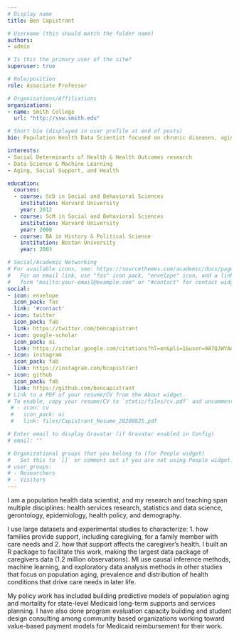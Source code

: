 ```yaml
---
# Display name
title: Ben Capistrant

# Username (this should match the folder name)
authors:
- admin

# Is this the primary user of the site?
superuser: true

# Role/position
role: Associate Professor

# Organizations/Affiliations
organizations:
- name: Smith College
  url: "http://ssw.smith.edu"

# Short bio (displayed in user profile at end of posts)
bio: Population Health Data Scientist focused on chronic diseases, aging, mental health, caregiving / social support, and social determinants of health.

interests:
- Social Determinants of Health & Health Outcomes research
- Data Science & Machine Learning
- Aging, Social Support, and Health

education:
  courses:
  - course: ScD in Social and Behavioral Sciences
    institution: Harvard University
    year: 2012
  - course: ScM in Social and Behavioral Sciences
    institution: Harvard University
    year: 2008
  - course: BA in History & Political Science
    institution: Boston University
    year: 2003

# Social/Academic Networking
# For available icons, see: https://sourcethemes.com/academic/docs/page-builder/#icons
#   For an email link, use "fas" icon pack, "envelope" icon, and a link in the
#   form "mailto:your-email@example.com" or "#contact" for contact widget.
social:
- icon: envelope
  icon_pack: fas
  link: '#contact'
- icon: twitter
  icon_pack: fab
  link: https://twitter.com/bencapistrant
- icon: google-scholar
  icon_pack: ai
  link: https://scholar.google.com/citations?hl=en&pli=1&user=987QJWYAAAAJ
- icon: instagram
  icon_pack: fab
  link: https://instagram.com/bcapistrant
- icon: github
  icon_pack: fab
  link: https://github.com/bencapistrant
# Link to a PDF of your resume/CV from the About widget.
# To enable, copy your resume/CV to `static/files/cv.pdf` and uncomment the lines below.
 # - icon: cv
 #   icon_pack: ai
 #   link: files/Capistrant_Resume_20200825.pdf

# Enter email to display Gravatar (if Gravatar enabled in Config)
# email: ""

# Organizational groups that you belong to (for People widget)
#   Set this to `[]` or comment out if you are not using People widget.
# user_groups:
# - Researchers
# - Visitors
---
```


I am a population health data scientist, and my research and teaching span multiple disciplines: health services research, statistics and data science, gerontology, epidemiology, health policy, and demography.

I use large datasets and experimental studies to characterize: 1. how families provide support, including caregiving, for a family member with care needs and 2. how that support affects the caregiver’s health. I built an R package to facilitate this work, making the largest data package of caregivers data (1.2 million observations). MI use causal inference methods, machine learning, and exploratory data analysis methods in other studies that focus on population aging, prevalence and distribution of health conditions that drive care needs in later life.

My policy work has included building predictive models of population aging and mortality for state-level Medicaid long-term supports and services planning. I have also done program evaluation capacity building and student design consulting among community based organizations working toward value-based payment models for Medicaid reimbursement for their work.
